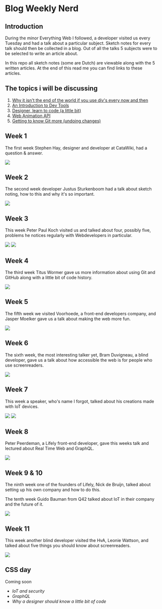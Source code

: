 # Blog Weekly Nerd
## Introduction
During the minor Everything Web I followed, a developer visited us every Tuesday and had a talk about a particular subject. Sketch notes for every talk should then be collected in a blog. Out of all the talks 5 subjects were to be selected to write an article about.

In this repo all sketch notes (some are Dutch) are viewable along with the 5 written articles. At the end of this read me you can find links to these articles.

## The topics i will be discussing
1. [Why it isn't the end of the world if you use div's every now and then](https://github.com/ChanelZM/blog-weekly-nerd/blob/master/usingdivs.md)
2. [An Introduction to Dev Tools](https://github.com/ChanelZM/blog-weekly-nerd/blob/master/devtools.md)
3. [Designer, learn to code (a little bit)](https://github.com/ChanelZM/blog-weekly-nerd/blob/master/designcode.md)
4. [Web Animation API](https://github.com/ChanelZM/blog-weekly-nerd/blob/master/webanim.md)
5. [Getting to know Git more (undoing changes)](https://github.com/ChanelZM/blog-weekly-nerd/blob/master/git.md)

## Week 1
The first week Stephen Hay, designer and developer at CataWiki, had a question & answer.

![](images/wn-1.jpg)

## Week 2
The second week developer Justus Sturkenboom had a talk about sketch noting, how to this and why it's so important.

![](images/wn-2.jpg)

## Week 3
This week Peter Paul Koch visited us and talked about four, possibly five, problems he notices regularly with Webdevelopers in particular.

![](images/wn-3.1.jpg)
![](images/wn-3.2.jpg)

## Week 4
The third week Titus Wormer gave us more information about using Git and GitHub along with a little bit of code history.

![](images/wn-4.jpg)

## Week 5
The fifth week we visited Voorhoede, a front-end developers company, and Jasper Moelker gave us a talk about making the web more fun.

![](images/wn-5.jpg)

## Week 6
The sixth week, the most interesting talker yet, Bram Duvigneau, a blind developer, gave us a talk about how accessible the web is for people who use screenreaders.

![](images/wn-6.jpg)

## Week 7
This week a speaker, who's name I forgot, talked about his creations made with IoT devices.

![](images/wn-7.1.jpg)
![](images/wn-7.2.jpg)

## Week 8
Peter Peerdeman, a Lifely front-end developer, gave this weeks talk and lectured about Real Time Web and GraphQL.

![](images/wn-8.jpg)

## Week 9 & 10
The ninth week one of the founders of Lifely, Nick de Bruijn, talked about setting up his own company and how to do this.

The tenth week Guido Bauman from Q42 talked about IoT in their company and the future of it.

![](images/wn-9-10.jpg)

## Week 11
This week another blind developer visited the HvA, Leonie Wattson, and talked about five things you should know about screenreaders.

![](images/wn-11.jpg)

## CSS day
Coming soon

- *IoT and security*
- *GraphQL*
- *Why a designer should know a little bit of code*
